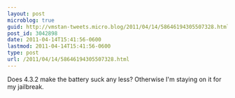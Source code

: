 ```yaml
---
layout: post
microblog: true
guid: http://vmstan-tweets.micro.blog/2011/04/14/58646194305507328.html
post_id: 3042898
date: 2011-04-14T15:41:56-0600
lastmod: 2011-04-14T15:41:56-0600
type: post
url: /2011/04/14/58646194305507328.html
---
```

Does 4.3.2 make the battery suck any less? Otherwise I'm staying on it for my jailbreak.
